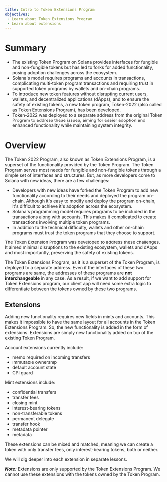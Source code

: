 ```yaml
---
title: Intro to Token Extensions Program
objectives:
 - Learn about Token Extensions Program
 - Learn about extensions
---
```


# Summary
 - The existing Token Program on Solana provides interfaces for fungible and non-fungible tokens but has led to forks for added functionality, posing adoption challenges across the ecosystem.
 - Solana's model requires programs and accounts in transactions, complicating multi-token program transactions and requiring trust in supported token programs by wallets and on-chain programs.
 - To introduce new token features without disrupting current users, wallets, and decentralized applications (dApps), and to ensure the safety of existing tokens, a new token program, Token-2022 (also called as Token Extensions Program), has been developed.
 - Token-2022 was deployed to a separate address from the original Token Program to address these issues, aiming for easier adoption and enhanced functionality while maintaining system integrity.

# Overview
The Token 2022 Program, also known as Token Extensions Program, is a superset of the functionality provided by the Token Program. The Token Program serves most needs for fungible and non-fungible tokens through a simple set of interfaces and structures. But, as more developers come to Solana with new ideas, there are a few challenges:
 - Developers with new ideas have forked the Token Program to add new functionality according to their needs and deployed the program on-chain. Although it's easy to modify and deploy the program on-chain, it's difficult to achieve it's adoption across the ecosystem.
 - Solana's programming model requires programs to be included in the transactions along with accounts. This makes it complicated to create transactions involving multiple token programs. 
 - In addition to the technical difficulty, wallets and other on-chain programs must trust the token programs that they choose to support.

The Token Extension Program was developed to address these challenges. It aimed minimal disruptions to the existing ecosystem, wallets and dApps and most importantly, preserving the safety of existing tokens.

The Token Extensions Program, as it is a superset of the Token Program, is deployed to a separate address. Even if the interfaces of these two programs are same, the addresses of these programs are **not interchangeable** in any case. As a result, if we want to add support for Token Extensions program, our client app will need some extra logic to differentiate between the tokens owned by these two programs.

## Extensions
Adding new functionality requires new fields in mints and accounts. This makes it impossible to have the same layout for all accounts in the Token Extensions Program. So, the new functionality is added in the form of extensions. Extensions are simply new functionality added on top of the existing Token Program.

Account extensions currently include:
 - memo required on incoming transfers
 - immutable ownership
 - default account state
 - CPI guard

Mint extensions include:
 - confidential transfers
 - transfer fees
 - closing mint
 - interest-bearing tokens
 - non-transferable tokens
 - permanent delegate
 - transfer hook
 - metadata pointer
 - metadata


These extensions can be mixed and matched, meaning we can create a token with only transfer fees, only interest-bearing tokens, both or neither.

We will dig deeper into each extension in separate lessons.

***Note:*** Extensions are only supported by the Token Extensions Program. We cannot use these extensions with the tokens owned by the Token Program.

